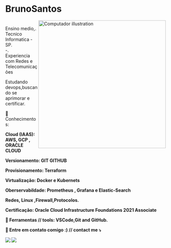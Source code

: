 # BrunoSantos
<img src="https://raw.githubusercontent.com/MicaelliMedeiros/micaellimedeiros/master/image/computer-illustration.png" min-width="400px" max-width="400px" width="400px" align="right" alt="Computador illustration">

<p align="left"> <br>
Ensino medio,.<br>
Tecnico Informatica - SP. <br>
-. <br>
Experiencia com Redes e Telecomunicações </p>
Estudando devops,buscando se aprimorar e certificar.<br>
</p>

<p align="left">
  🦄 Conhecimentos:  <strong> </p>
         Cloud (IAAS): AWS, GCP , ORACLE CLOUD </p>
         Versionamento: GIT GITHUB </p>
		 Provisionamento: Terraform </p>
		 Virtualização: Docker e Kubernets </p>
		 Oberservabildade: Prometheus , Grafana e Elastic-Search</p>
		 Redes, Linux ,Firewall,Protocolos.</p>
		 
  Certificação: Oracle Cloud Infrastructure Foundations 2021 Associate</p>
		 
  💼 Ferramentas // tools: <strong>VSCode,Git and GitHub.</strong>
</p>

<p align="left">
  💌 Entre em contato comigo :) // contact me ⤵️
</p>

<p align="left">
  <a href="mailto:brunosantosc1@gmail.com" alt="Gmail">
  <img src="https://img.shields.io/badge/-Gmail-FF0000?style=flat-square&labelColor=FF0000&logo=gmail&logoColor=white&link=LINK-DO-SEU-EMAIL" /></a>

  <a href="https://www.linkedin.com/in/bruno-santos-6789a2154/" alt="Linkedin">
  <img src="https://img.shields.io/badge/-Linkedin-0e76a8?style=flat-square&logo=Linkedin&logoColor=white&link=LINK-DO-SEU-LINKEDIN" /></a>


